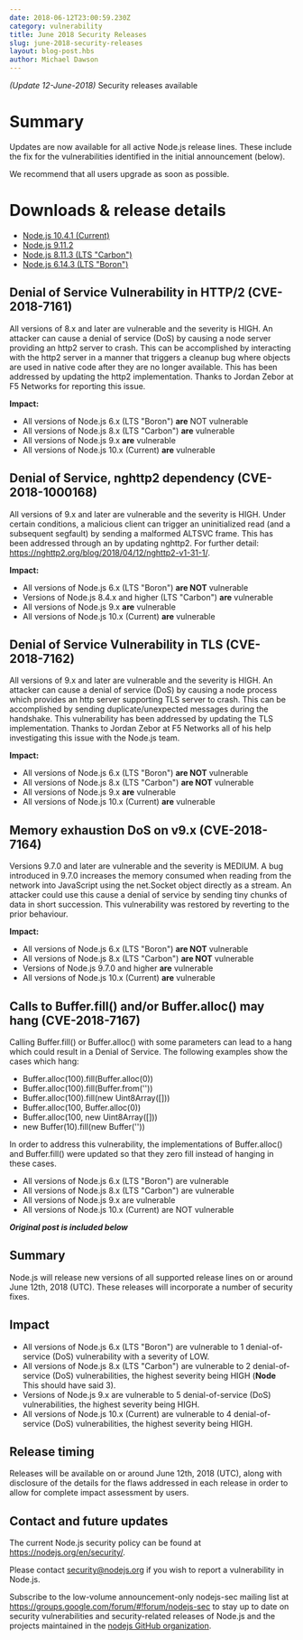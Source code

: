 ```yaml
---
date: 2018-06-12T23:00:59.230Z
category: vulnerability
title: June 2018 Security Releases
slug: june-2018-security-releases
layout: blog-post.hbs
author: Michael Dawson
---
```


_(Update 12-June-2018)_ Security releases available

# Summary

Updates are now available for all active Node.js release lines. These include the fix for the vulnerabilities identified in the initial announcement (below).

We recommend that all users upgrade as soon as possible.

# Downloads & release details

* [Node.js 10.4.1 (Current)](https://nodejs.org/en/blog/release/v10.4.1)
* [Node.js 9.11.2](https://nodejs.org/en/blog/release/v9.11.2)
* [Node.js 8.11.3 (LTS "Carbon")](https://nodejs.org/en/blog/release/v8.11.3)
* [Node.js 6.14.3 (LTS "Boron")](https://nodejs.org/en/blog/release/v6.14.3)

## Denial of Service Vulnerability in HTTP/2 (CVE-2018-7161)

All versions of 8.x and later are vulnerable and the severity is HIGH. An attacker can cause a denial of service (DoS) by causing a node server providing an http2 server to crash. This can be accomplished by interacting with the http2 server in a manner that triggers a cleanup bug where objects are used in native code after they are no longer available.  This has been addressed by updating the http2 implementation.  Thanks to Jordan Zebor at F5 Networks for reporting this issue.

**Impact:**

* All versions of Node.js 6.x (LTS "Boron") **are** NOT vulnerable
* All versions of Node.js 8.x (LTS "Carbon") **are** vulnerable
* All versions of Node.js 9.x **are** vulnerable
* All versions of Node.js 10.x (Current) **are** vulnerable

## Denial of Service, nghttp2 dependency (CVE-2018-1000168)

All versions of 9.x and later are vulnerable and the severity is HIGH. Under certain conditions, a malicious client can trigger an uninitialized read (and a subsequent segfault) by sending a malformed ALTSVC frame.  This has been addressed through an by updating  nghttp2.  For further detail: https://nghttp2.org/blog/2018/04/12/nghttp2-v1-31-1/.

**Impact:**
* All versions of Node.js 6.x (LTS "Boron") **are NOT** vulnerable
* Versions of Node.js 8.4.x and higher (LTS "Carbon") **are** vulnerable
* All versions of Node.js 9.x **are** vulnerable
* All versions of Node.js 10.x (Current) **are** vulnerable

## Denial of Service Vulnerability in TLS (CVE-2018-7162)

All versions of 9.x and later are vulnerable and the severity is HIGH. An attacker can cause a denial of service (DoS) by causing a node process which provides an http server supporting TLS server to crash. This can be accomplished by sending duplicate/unexpected messages during the handshake. This vulnerability has been addressed by updating the TLS implementation. Thanks to Jordan Zebor at F5 Networks all of his help investigating this issue with the Node.js team.

**Impact:**
* All versions of Node.js 6.x (LTS "Boron") **are NOT** vulnerable
* All versions of Node.js 8.x (LTS "Carbon") **are NOT** vulnerable
* All versions of Node.js 9.x **are** vulnerable
* All versions of Node.js 10.x (Current) **are** vulnerable

## Memory exhaustion DoS on v9.x (CVE-2018-7164)

Versions 9.7.0 and later are vulnerable and the severity is MEDIUM. A bug introduced in 9.7.0 increases the memory consumed when reading from the network into JavaScript using the net.Socket object directly as a stream.  An attacker could use this cause a denial of service by sending tiny chunks of data in short succession.  This vulnerability was restored by reverting to the prior behaviour.

**Impact:**
* All versions of Node.js 6.x (LTS "Boron") **are NOT** vulnerable
* All versions of Node.js 8.x (LTS "Carbon") **are NOT** vulnerable
* Versions of Node.js 9.7.0 and higher **are** vulnerable
* All versions of Node.js 10.x (Current) **are** vulnerable

## Calls to Buffer.fill() and/or Buffer.alloc() may hang (CVE-2018-7167)

Calling Buffer.fill() or Buffer.alloc() with some parameters can lead to a hang which could result in a Denial of Service. The following examples show the cases which hang:

* Buffer.alloc(100).fill(Buffer.alloc(0))
* Buffer.alloc(100).fill(Buffer.from(''))
* Buffer.alloc(100).fill(new Uint8Array([]))
* Buffer.alloc(100, Buffer.alloc(0))
* Buffer.alloc(100, new Uint8Array([]))
* new Buffer(10).fill(new Buffer(''))

In order to address this vulnerability, the implementations of Buffer.alloc() and Buffer.fill() were updated so that they zero fill instead of hanging in these cases.

* All versions of Node.js 6.x (LTS "Boron") are vulnerable
* All versions of Node.js 8.x (LTS "Carbon") are vulnerable
* All versions of Node.js 9.x are vulnerable
* All versions of Node.js 10.x (Current) are NOT vulnerable

***Original post is included below***

## Summary

Node.js will release new versions of all supported release lines on or around June 12th, 2018 (UTC). These releases will incorporate a number of security fixes.

## Impact

* All versions of Node.js 6.x (LTS "Boron") are vulnerable to 1 denial-of-service (DoS) vulnerability with a severity of LOW.
* All versions of Node.js 8.x (LTS "Carbon") are vulnerable to 2 denial-of-service (DoS) vulnerabilities, the highest severity being HIGH (**Node** This should have said 3).
* Versions of Node.js 9.x are vulnerable to 5 denial-of-service (DoS) vulnerabilities, the highest severity being HIGH.
* All versions of Node.js 10.x (Current) are vulnerable to 4 denial-of-service (DoS) vulnerabilities, the highest severity being HIGH.

## Release timing

Releases will be available on or around June 12th, 2018 (UTC), along with disclosure of the details for the flaws addressed in each release in order to allow for complete impact assessment by users.

## Contact and future updates

The current Node.js security policy can be found at https://nodejs.org/en/security/.

Please contact security@nodejs.org if you wish to report a vulnerability in Node.js.

Subscribe to the low-volume announcement-only nodejs-sec mailing list at https://groups.google.com/forum/#!forum/nodejs-sec to stay up to date on security vulnerabilities and security-related releases of Node.js and the projects maintained in the [nodejs GitHub organization](https://github.com/nodejs/).


